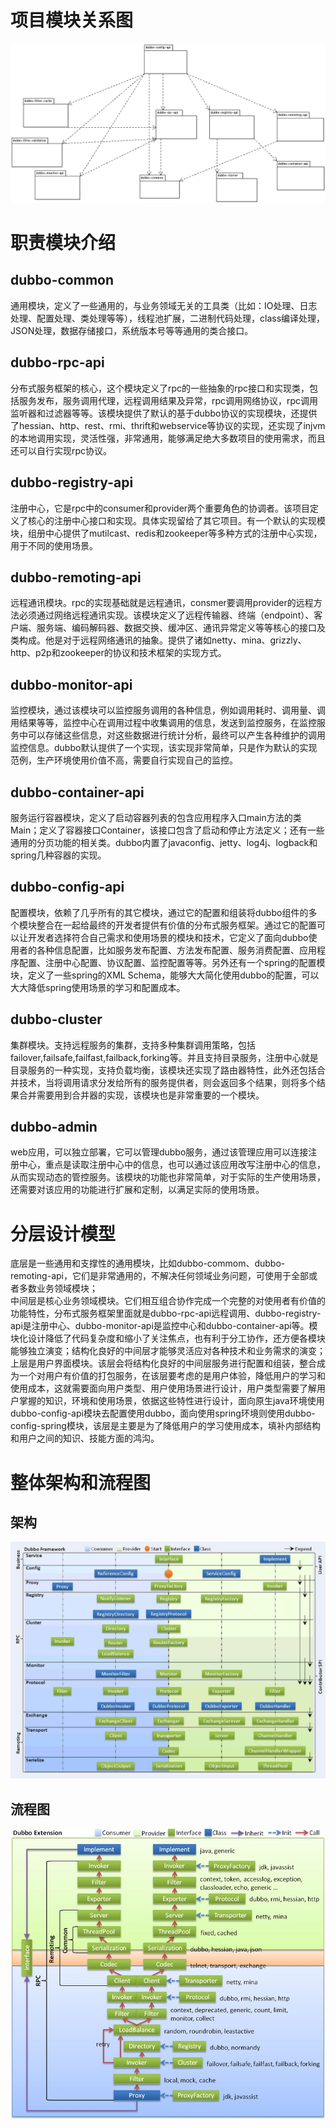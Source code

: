 # 项目模块关系图
![](/dubbo-source-learn/dubbo-source-notes/src/main/resources/img/081455_uMiG_113011.png)
# 职责模块介绍
## dubbo-common
通用模块，定义了一些通用的，与业务领域无关的工具类（比如：IO处理、日志处理、配置处理、类处理等等），线程池扩展，二进制代码处理，class编译处理，JSON处理，数据存储接口，系统版本号等等通用的类合接口。
## dubbo-rpc-api
分布式服务框架的核心，这个模块定义了rpc的一些抽象的rpc接口和实现类，包括服务发布，服务调用代理，远程调用结果及异常，rpc调用网络协议，rpc调用监听器和过滤器等等。该模块提供了默认的基于dubbo协议的实现模块，还提供了hessian、http、rest、rmi、thrift和webservice等协议的实现，还实现了injvm的本地调用实现，灵活性强，非常通用，能够满足绝大多数项目的使用需求，而且还可以自行实现rpc协议。
## dubbo-registry-api
注册中心，它是rpc中的consumer和provider两个重要角色的协调者。该项目定义了核心的注册中心接口和实现。具体实现留给了其它项目。有一个默认的实现模块，组册中心提供了mutilcast、redis和zookeeper等多种方式的注册中心实现，用于不同的使用场景。
## dubbo-remoting-api
远程通讯模块。rpc的实现基础就是远程通讯，consmer要调用provider的远程方法必须通过网络远程通讯实现。该模块定义了远程传输器、终端（endpoint）、客户端、服务端、编码解码器、数据交换、缓冲区、通讯异常定义等等核心的接口及类构成。他是对于远程网络通讯的抽象。提供了诸如netty、mina、grizzly、http、p2p和zookeeper的协议和技术框架的实现方式。
## dubbo-monitor-api
监控模块，通过该模块可以监控服务调用的各种信息，例如调用耗时、调用量、调用结果等等，监控中心在调用过程中收集调用的信息，发送到监控服务，在监控服务中可以存储这些信息，对这些数据进行统计分析，最终可以产生各种维护的调用监控信息。dubbo默认提供了一个实现，该实现非常简单，只是作为默认的实现范例，生产环境使用价值不高，需要自行实现自己的监控。
## dubbo-container-api
服务运行容器模块，定义了启动容器列表的包含应用程序入口main方法的类Main；定义了容器接口Container，该接口包含了启动和停止方法定义；还有一些通用的分页功能的相关类。dubbo内置了javaconfig、jetty、log4j、logback和spring几种容器的实现。
## dubbo-config-api
配置模块，依赖了几乎所有的其它模块，通过它的配置和组装将dubbo组件的多个模块整合在一起给最终的开发者提供有价值的分布式服务框架。通过它的配置可以让开发者选择符合自己需求和使用场景的模块和技术，它定义了面向dubbo使用者的各种信息配置，比如服务发布配置、方法发布配置、服务消费配置、应用程序配置、注册中心配置、协议配置、监控配置等等。另外还有一个spring的配置模块，定义了一些spring的XML Schema，能够大大简化使用dubbo的配置，可以大大降低spring使用场景的学习和配置成本。
## dubbo-cluster
集群模块。支持远程服务的集群，支持多种集群调用策略，包括failover,failsafe,failfast,failback,forking等。并且支持目录服务，注册中心就是目录服务的一种实现，支持负载均衡，该模块还实现了路由器特性，此外还包括合并技术，当将调用请求分发给所有的服务提供者，则会返回多个结果，则将多个结果合并需要用到合并器的实现，该模块也是非常重要的一个模块。
## dubbo-admin
web应用，可以独立部署，它可以管理dubbo服务，通过该管理应用可以连接注册中心，重点是读取注册中心中的信息，也可以通过该应用改写注册中心的信息，从而实现动态的管控服务。该模块的功能也非常简单，对于实际的生产使用场景，还需要对该应用的功能进行扩展和定制，以满足实际的使用场景。
# 分层设计模型<br>
底层是一些通用和支撑性的通用模块，比如dubbo-commom、dubbo-remoting-api，它们是非常通用的，不解决任何领域业务问题，可使用于全部或者多数业务领域模块；<br>
中间层是核心业务领域模块。它们相互组合协作完成一个完整的对使用者有价值的功能特性，分布式服务框架里面就是dubbo-rpc-api远程调用、dubbo-registry-api是注册中心、dubbo-monitor-api是监控中心和dubbo-container-api等。模块化设计降低了代码复杂度和缩小了关注焦点，也有利于分工协作，还方便各模块能够独立演变；结构化良好的中间层才能够灵活应对各种技术和业务需求的演变；<br>
上层是用户界面模块。该层会将结构化良好的中间层服务进行配置和组装，整合成为一个对用户有价值的打包服务，在该层要考虑的是用户体验，降低用户的学习和使用成本，这就需要面向用户类型、用户使用场景进行设计，用户类型需要了解用户掌握的知识，环境和使用场景，依据这些特性进行设计，面向原生java环境使用dubbo-config-api模块去配置使用dubbo，面向使用spring环境则使用dubbo-config-spring模块，该层是主要是为了降低用户的学习使用成本，填补内部结构和用户之间的知识、技能方面的鸿沟。
# 整体架构和流程图
## 架构
![](/dubbo-source-learn/dubbo-source-notes/src/main/resources/img/074655_xt6O_113011.jpg)
## 流程图
![](/dubbo-source-learn/dubbo-source-notes/src/main/resources/img/074707_jEcU_113011.jpg)
